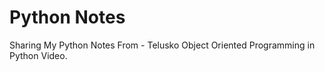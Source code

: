 # Python Notes 
Sharing My Python Notes From - Telusko Object Oriented Programming in Python Video.
